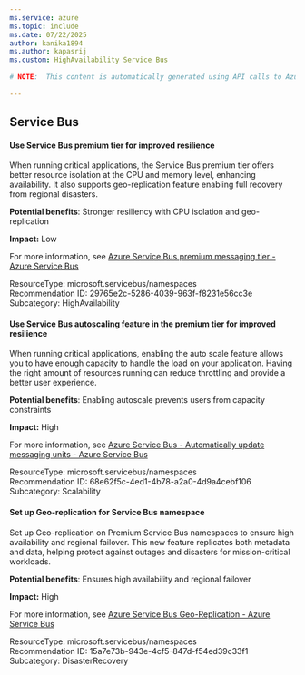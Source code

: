 ```yaml
---
ms.service: azure
ms.topic: include
ms.date: 07/22/2025
author: kanika1894
ms.author: kapasrij
ms.custom: HighAvailability Service Bus
  
# NOTE:  This content is automatically generated using API calls to Azure. Any edits made on these files will be overwritten in the next run of the script. 
  
---
```

  
## Service Bus  
  
<!--29765e2c-5286-4039-963f-f8231e56cc3e_begin-->

#### Use Service Bus premium tier for improved resilience  
  
When running critical applications, the Service Bus premium tier offers better resource isolation at the CPU and memory level, enhancing availability. It also supports geo-replication feature enabling full recovery from regional disasters.  
  
**Potential benefits**: Stronger resiliency with CPU isolation and geo-replication  

**Impact:** Low
  
For more information, see [Azure Service Bus premium messaging tier - Azure Service Bus](https://aka.ms/asb-premium)  

ResourceType: microsoft.servicebus/namespaces  
Recommendation ID: 29765e2c-5286-4039-963f-f8231e56cc3e  
Subcategory: HighAvailability

<!--29765e2c-5286-4039-963f-f8231e56cc3e_end-->


<!--68e62f5c-4ed1-4b78-a2a0-4d9a4cebf106_begin-->

#### Use Service Bus autoscaling feature in the premium tier for improved resilience  
  
When running critical applications, enabling the auto scale feature allows you to have enough capacity to handle the load on your application. Having the right amount of resources running can reduce throttling and provide a better user experience.  
  
**Potential benefits**: Enabling autoscale prevents users from capacity constraints  

**Impact:** High
  
For more information, see [Azure Service Bus - Automatically update messaging units - Azure Service Bus ](https://aka.ms/asb-autoscale)  

ResourceType: microsoft.servicebus/namespaces  
Recommendation ID: 68e62f5c-4ed1-4b78-a2a0-4d9a4cebf106  
Subcategory: Scalability

<!--68e62f5c-4ed1-4b78-a2a0-4d9a4cebf106_end-->

<!--15a7e73b-943e-4cf5-847d-f54ed39c33f1_begin-->

#### Set up Geo-replication for Service Bus namespace  
  
Set up Geo-replication on Premium Service Bus namespaces to ensure high availability and regional failover. This new feature replicates both metadata and data, helping protect against outages and disasters for mission-critical workloads.  
  
**Potential benefits**: Ensures high availability and regional failover  

**Impact:** High
  
For more information, see [Azure Service Bus Geo-Replication - Azure Service Bus](/azure/service-bus-messaging/service-bus-geo-replication)  

ResourceType: microsoft.servicebus/namespaces  
Recommendation ID: 15a7e73b-943e-4cf5-847d-f54ed39c33f1  
Subcategory: DisasterRecovery

<!--15a7e73b-943e-4cf5-847d-f54ed39c33f1_end-->

<!--articleBody-->
